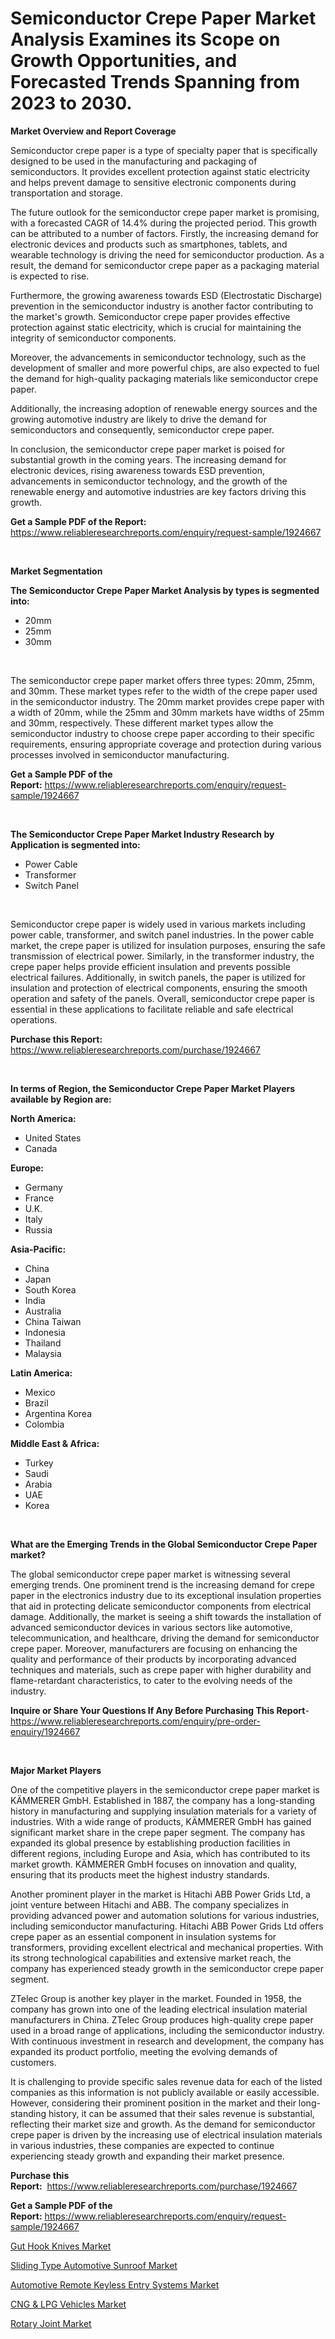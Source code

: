 <p><h1>Semiconductor Crepe Paper Market Analysis Examines its Scope on Growth Opportunities, and Forecasted Trends Spanning from 2023 to 2030.</h1></p><p><strong>Market Overview and Report Coverage</strong></p>
<p><p>Semiconductor crepe paper is a type of specialty paper that is specifically designed to be used in the manufacturing and packaging of semiconductors. It provides excellent protection against static electricity and helps prevent damage to sensitive electronic components during transportation and storage.</p><p>The future outlook for the semiconductor crepe paper market is promising, with a forecasted CAGR of 14.4% during the projected period. This growth can be attributed to a number of factors. Firstly, the increasing demand for electronic devices and products such as smartphones, tablets, and wearable technology is driving the need for semiconductor production. As a result, the demand for semiconductor crepe paper as a packaging material is expected to rise.</p><p>Furthermore, the growing awareness towards ESD (Electrostatic Discharge) prevention in the semiconductor industry is another factor contributing to the market's growth. Semiconductor crepe paper provides effective protection against static electricity, which is crucial for maintaining the integrity of semiconductor components.</p><p>Moreover, the advancements in semiconductor technology, such as the development of smaller and more powerful chips, are also expected to fuel the demand for high-quality packaging materials like semiconductor crepe paper.</p><p>Additionally, the increasing adoption of renewable energy sources and the growing automotive industry are likely to drive the demand for semiconductors and consequently, semiconductor crepe paper.</p><p>In conclusion, the semiconductor crepe paper market is poised for substantial growth in the coming years. The increasing demand for electronic devices, rising awareness towards ESD prevention, advancements in semiconductor technology, and the growth of the renewable energy and automotive industries are key factors driving this growth.</p></p>
<p><strong>Get a Sample PDF of the Report:</strong> <a href="https://www.reliableresearchreports.com/enquiry/request-sample/1924667">https://www.reliableresearchreports.com/enquiry/request-sample/1924667</a></p>
<p>&nbsp;</p>
<p><strong>Market Segmentation</strong></p>
<p><strong>The Semiconductor Crepe Paper Market Analysis by types is segmented into:</strong></p>
<p><ul><li>20mm</li><li>25mm</li><li>30mm</li></ul></p>
<p>&nbsp;</p>
<p><p>The semiconductor crepe paper market offers three types: 20mm, 25mm, and 30mm. These market types refer to the width of the crepe paper used in the semiconductor industry. The 20mm market provides crepe paper with a width of 20mm, while the 25mm and 30mm markets have widths of 25mm and 30mm, respectively. These different market types allow the semiconductor industry to choose crepe paper according to their specific requirements, ensuring appropriate coverage and protection during various processes involved in semiconductor manufacturing.</p></p>
<p><strong>Get a Sample PDF of the Report:</strong>&nbsp;<a href="https://www.reliableresearchreports.com/enquiry/request-sample/1924667">https://www.reliableresearchreports.com/enquiry/request-sample/1924667</a></p>
<p>&nbsp;</p>
<p><strong>The Semiconductor Crepe Paper Market Industry Research by Application is segmented into:</strong></p>
<p><ul><li>Power Cable</li><li>Transformer</li><li>Switch Panel</li></ul></p>
<p>&nbsp;</p>
<p><p>Semiconductor crepe paper is widely used in various markets including power cable, transformer, and switch panel industries. In the power cable market, the crepe paper is utilized for insulation purposes, ensuring the safe transmission of electrical power. Similarly, in the transformer industry, the crepe paper helps provide efficient insulation and prevents possible electrical failures. Additionally, in switch panels, the paper is utilized for insulation and protection of electrical components, ensuring the smooth operation and safety of the panels. Overall, semiconductor crepe paper is essential in these applications to facilitate reliable and safe electrical operations.</p></p>
<p><strong>Purchase this Report:</strong>&nbsp; <a href="https://www.reliableresearchreports.com/purchase/1924667">https://www.reliableresearchreports.com/purchase/1924667</a></p>
<p>&nbsp;</p>
<p><strong>In terms of Region, the Semiconductor Crepe Paper Market Players available by Region are:</strong></p>
<p>
    <p> <strong> North America: </strong>
        <ul>
            <li>United States</li>
            <li>Canada</li>
        </ul>
        </p> 
    <p> <strong> Europe: </strong>
        <ul>
            <li>Germany</li>
            <li>France</li>
            <li>U.K.</li>
            <li>Italy</li>
            <li>Russia</li>
        </ul>
        </p> 
    <p> <strong> Asia-Pacific: </strong>
        <ul>
            <li>China</li>
            <li>Japan</li>
            <li>South Korea</li>
            <li>India</li>
            <li>Australia</li>
            <li>China Taiwan</li>
            <li>Indonesia</li>
            <li>Thailand</li>
            <li>Malaysia</li>
        </ul>
        </p> 
    <p> <strong> Latin America: </strong>
        <ul>
            <li>Mexico</li>
            <li>Brazil</li>
            <li>Argentina Korea</li>
            <li>Colombia</li>
        </ul>
        </p> 
    <p> <strong> Middle East & Africa: </strong>
        <ul>
            <li>Turkey</li>
            <li>Saudi</li>
            <li>Arabia</li>
            <li>UAE</li>
            <li>Korea</li>
        </ul>
    </p>
    </p>
<p>&nbsp;</p>
<p><strong>What are the Emerging Trends in the Global Semiconductor Crepe Paper market?</strong></p>
<p><p>The global semiconductor crepe paper market is witnessing several emerging trends. One prominent trend is the increasing demand for crepe paper in the electronics industry due to its exceptional insulation properties that aid in protecting delicate semiconductor components from electrical damage. Additionally, the market is seeing a shift towards the installation of advanced semiconductor devices in various sectors like automotive, telecommunication, and healthcare, driving the demand for semiconductor crepe paper. Moreover, manufacturers are focusing on enhancing the quality and performance of their products by incorporating advanced techniques and materials, such as crepe paper with higher durability and flame-retardant characteristics, to cater to the evolving needs of the industry.</p></p>
<p><strong>Inquire or Share Your Questions If Any Before Purchasing This Report</strong>- <a href="https://www.reliableresearchreports.com/enquiry/pre-order-enquiry/1924667">https://www.reliableresearchreports.com/enquiry/pre-order-enquiry/1924667</a></p>
<p>&nbsp;</p>
<p><strong>Major Market Players</strong></p>
<p><p>One of the competitive players in the semiconductor crepe paper market is KÄMMERER GmbH. Established in 1887, the company has a long-standing history in manufacturing and supplying insulation materials for a variety of industries. With a wide range of products, KÄMMERER GmbH has gained significant market share in the crepe paper segment. The company has expanded its global presence by establishing production facilities in different regions, including Europe and Asia, which has contributed to its market growth. KÄMMERER GmbH focuses on innovation and quality, ensuring that its products meet the highest industry standards. </p><p>Another prominent player in the market is Hitachi ABB Power Grids Ltd, a joint venture between Hitachi and ABB. The company specializes in providing advanced power and automation solutions for various industries, including semiconductor manufacturing. Hitachi ABB Power Grids Ltd offers crepe paper as an essential component in insulation systems for transformers, providing excellent electrical and mechanical properties. With its strong technological capabilities and extensive market reach, the company has experienced steady growth in the semiconductor crepe paper segment. </p><p>ZTelec Group is another key player in the market. Founded in 1958, the company has grown into one of the leading electrical insulation material manufacturers in China. ZTelec Group produces high-quality crepe paper used in a broad range of applications, including the semiconductor industry. With continuous investment in research and development, the company has expanded its product portfolio, meeting the evolving demands of customers. </p><p>It is challenging to provide specific sales revenue data for each of the listed companies as this information is not publicly available or easily accessible. However, considering their prominent position in the market and their long-standing history, it can be assumed that their sales revenue is substantial, reflecting their market size and growth. As the demand for semiconductor crepe paper is driven by the increasing use of electrical insulation materials in various industries, these companies are expected to continue experiencing steady growth and expanding their market presence.</p></p>
<p><strong>Purchase this Report:</strong>&nbsp;&nbsp;<a href="https://www.reliableresearchreports.com/purchase/1924667">https://www.reliableresearchreports.com/purchase/1924667</a></p>
<p></p>
<p><strong>Get a Sample PDF of the Report:</strong>&nbsp;<a href="https://www.reliableresearchreports.com/enquiry/request-sample/1924667">https://www.reliableresearchreports.com/enquiry/request-sample/1924667</a></p>
<p><p><a href="https://github.com/kipkeeva/Market-Research-Report-List-1/blob/main/gut-hook-knives-market.md">Gut Hook Knives Market</a></p><p><a href="https://medium.com/@late.bean.frame/sliding-type-automotive-sunroof-market-analysis-its-cagr-market-segmentation-and-global-industry-8fc2e59c0c23">Sliding Type Automotive Sunroof Market</a></p><p><a href="https://medium.com/@truly.fight.must/automotive-remote-keyless-entry-systems-market-competitive-analysis-market-trends-and-forecast-to-1fe127ae567a">Automotive Remote Keyless Entry Systems Market</a></p><p><a href="https://medium.com/@under.noon.tower/cng-amp-lpg-vehicles-market-insights-into-market-cagr-market-trends-and-growth-strategies-4348fa164744">CNG & LPG Vehicles Market</a></p><p><a href="https://github.com/provorikovar/Market-Research-Report-List-1/blob/main/rotary-joint-market.md">Rotary Joint Market</a></p></p>